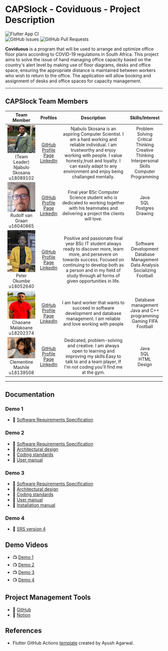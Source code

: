 # CAPSlock - Coviduous - Project Description

![Flutter App CI](https://github.com/COS301-SE-2021/Coviduous/actions/workflows/flutter.yml/badge.svg)
<br/>
![GitHub Issues](https://img.shields.io/github/issues/COS301-SE-2021/Coviduous)
![GitHub Pull Requests](https://img.shields.io/github/issues-pr/COS301-SE-2021/Coviduous)

**Coviduous** is a program that will be used to arrange and optimize office floor plans according to COVID-19 regulations in South Africa. This project aims to solve the issue of hand managing office capacity based on the country's alert level by making use of floor diagrams, desks and office space, ensuring the appropriate distance is maintained between workers who wish to return to the office. The application will allow booking and assignment of desks and office spaces for capacity management.

---

## CAPSlock Team Members

| **Team Member** | **Profiles** | **Description** | **Skills/Interest**
| :-----: | :-----: | :-----: | :-----: |
| ![Njabulo Skosana](https://github.com/COS301-SE-2021/Coviduous/blob/master/team_photos/Njabulo_photo.png) <br/> (Team Leader) <br/> Njabulo Skosana <br/> u18089102 | [GitHub](https://github.com/njabuloskosana) <br/> [Profile Page](https://njabuloskosana.github.io/) <br/> [LinkedIn](https://www.linkedin.com/in/njabulo-skosana-594108210/) <br/> | Njabulo Skosana is an aspiring Computer Scientist. I am a hard working and reliable individual. I am trustworthy and enjoy working with people. I value honesty,trust and loyalty. I can easily adapt to any environment and enjoy being challanged mentally. | Problem Solving<br/>Critical Thinking<br/>Creative Thinking<br/>Interpersonal Skills<br/>Computer Programming |
| ![Rudolf van Graan](https://github.com/COS301-SE-2021/Coviduous/blob/master/team_photos/Rudolf_photo.jpg) <br/> Rudolf van Graan <br/> u16040865 | [GitHub](https://github.com/u16040865) <br/> [Profile Page](https://u16040865.github.io/) <br/> [LinkedIn](https://www.linkedin.com/in/rudolf-van-graan-48a7471a9/) <br/> | Final year BSc Computer Science student who is dedicated to working together with his teammates and delivering a project the clients will love. | Java<br/>SQL<br/>Postgres<br/>Drawing |
| ![Peter Okumbe](https://github.com/COS301-SE-2021/Coviduous/blob/master/team_photos/peter_photo.jpg) <br/> Peter Okumbe <br/> u18052640 | [GitHub](https://github.com/peterokumbe17) <br/> [Profile Page](https://peterokumbe17.github.io/) <br/> [LinkedIn](https://www.linkedin.com/in/peter-okumbe-65a887203/) <br/> | Positive and passionate final year BSc IT student always ready to discover more, learn more, and persevere on towards success. Focused on continuing to develop both as a person and in my field of study through all forms of given opportunities in life. | Software Development<br/>Database Management<br/>Data Analysis<br/>Socializing</br>Football |
| ![Chaoane Malakoane](https://github.com/COS301-SE-2021/Coviduous/blob/master/team_photos/chaks.jpg) <br/> Chaoane Malakoane <br/> u18202374 | [GitHub](https://github.com/u18202374-Chaks) <br/> [Profile Page](https://u18202374-Chaks.github.io/) <br/> [LinkedIn](https://www.linkedin.com/in/chaoane-malakoane-06ab8620b/) <br/>|I am hard worker that wants to succeed in software development and database management. I am reliable and love working with people| Database management<br/> Java and C++ programming<br/>Gaming FIFA</br>Football |
| ![Clementine Mashile](https://github.com/COS301-SE-2021/Coviduous/blob/master/team_photos/Clementine_photo.jpg "Clementine Mashile") <br/> Clementine Mashile <br/> u18139508 |  [GitHub](https://github.com/Clementine-Mashile) <br/> [Profile Page](https://Clementine-Mashile.github.io/) <br/> [LinkedIn](https://www.linkedin.com/in/clementime-mashile-b61013210/) <br/> | Dedicated, problem-solving and creative. I am always open to learning and improving my skills.Easy to talk to and a team player, If I'm not coding you'll find me at the gym.| Java<br/>SQL<br/>HTML<br/>Design |

---

## Documentation

### Demo 1

- :open_book: [Software Requirements Specification](<https://github.com/COS301-SE-2021/Coviduous/blob/master/documentation/SRS/Coviduous SRS Demo 1.pdf>)

### Demo 2

- :open_book: [Software Requirements Specification](<https://github.com/COS301-SE-2021/Coviduous/blob/master/documentation/SRS/Coviduous SRS Demo 2.pdf>)
- :open_book: [Architectural design](<https://github.com/COS301-SE-2021/Coviduous/blob/master/documentation/Architectural requirements/Coviduous Architectural Requirements Demo 2.pdf>)
- :open_book: [Coding standards](<https://github.com/COS301-SE-2021/Coviduous/blob/master/documentation/Coding standards/Coviduous Coding Standards Demo 2.pdf>)
- :open_book: [User manual](<https://github.com/COS301-SE-2021/Coviduous/blob/master/documentation/User manual/Coviduous User Manual Demo 2.pdf>)

### Demo 3

- :open_book: [Software Requirements Specification](<https://github.com/COS301-SE-2021/Coviduous/blob/master/documentation/SRS/Coviduous SRS Demo 2.pdf>)
- :open_book: [Architectural design](<https://github.com/COS301-SE-2021/Coviduous/blob/master/documentation/Architectural requirements/Coviduous Architectural Requirements Demo 2.pdf>)
- :open_book: [Coding standards](<https://github.com/COS301-SE-2021/Coviduous/blob/master/documentation/Coding standards/Coviduous Coding Standards Demo 2.pdf>)
- :open_book: [User manual](<https://github.com/COS301-SE-2021/Coviduous/blob/master/documentation/User manual/Coviduous User Manual Demo 2.pdf>)
- :open_book: [Installation manual](<https://github.com/COS301-SE-2021/Coviduous/blob/master/documentation/Installation manual/Coviduous Installation Manual Demo 2.pdf>)

### Demo 4

- :open_book: [SRS version 4](https://)

## Demo Videos

- :tv: [Demo 1](https://drive.google.com/file/d/1-HOCL1wZZynbaPYpgCzQ1dZxWsur90yV/view?usp=sharing)
- :tv: [Demo 2](https://drive.google.com/file/d/11yZ_MvnepDA6nE7AoT_r6qu6L0K51FlA/view?usp=sharing)
- :tv: [Demo 3](https://)
- :tv: [Demo 4](https://)

## Project Management Tools

- :open_book: [GitHub](https://github.com/COS301-SE-2021/Coviduous/projects)
- :open_book: [Notion](https://www.notion.so/COS301-CAPSTONE-PROJECT-d8479771dc5841e592fb4a3685e19a1a)

## References

- Flutter GitHub Actions [template](https://medium.com/mobile-development-group/github-actions-for-flutter-cf02923d7b5d) created by Ayush Agarwal.
